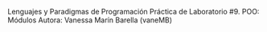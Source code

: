 Lenguajes y Paradigmas de Programación
Práctica de Laboratorio #9. POO: Módulos
Autora: Vanessa Marín Barella (vaneMB)
   
